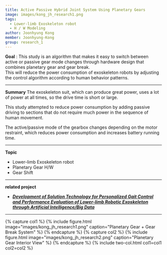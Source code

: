 ```yaml
---
title: Active Passive Hybrid Joint System Using Planetary Gears
image: images/kong_jh_research1.png
tags:
  - Lower-limb Exoskeleton robot
  - H / W Modeling
author: Joonhyung Kong
member: Joonhyung-Kong
group: research_1
---
```

**Goal** : This study is an algorithm that makes it easy to switch between active or passive gear mode changes through hardware design that combines planetary gear and gear break.    
This will reduce the power consumption of exoskeleton robots by adjusting the control algorithm according to human behavior patterns.

***

**Summary**
The exoskeleton suit, which can produce great power, uses a lot of power at all times, so the drive time is short or large.     
    
This study attempted to reduce power consumption by adding passive driving to sections that do not require much power in the sequence of human movement.    
   
The active/passive mode of the gearbox changes depending on the motor restraint, which reduces power consumption and increases battery running time.    

***

**Topic**    
 * Lower-limb Exoskeleton robot
 * Planetary Gear H/W
 * Gear Shift



***
**related project** 
- [**_Development of Solution Technology for Personalized Gait Control and Performance Evaluation of Lower-limb Robotic Exoskeleton through Artificial Intelligence/Big Data_**](http://harco.hanyang.ac.kr/2022/04/28/project-voucher_iitp_gait_project.html)    
   
   
***

{% capture col1 %}
{%
  include figure.html
  image="images/kong_jh_research1.png"
  caption="Planetary Gear + Gear Break System"
%}
{% endcapture %}
{% capture col2 %}
{%
  include figure.html
  image="images/kong_jh_research2.png"
  caption="Planetary Gear Interior View"
%}
{% endcapture %}
{% include two-col.html col1=col1 col2=col2 %}